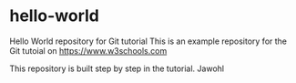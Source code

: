 # hello-world
Hello World repository for Git tutorial
This is an example repository for the Git tutoial on https://www.w3schools.com

This repository is built step by step in the tutorial.
Jawohl
